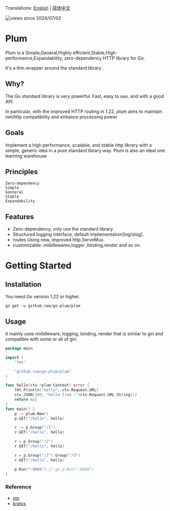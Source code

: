 
Translations: [English](README.md) | [简体中文](README_zh.md)

![views since 2024/07/02](https://visitor-badge-deno.deno.dev/go-plum.plum.svg)


# Plum 

Plum is a Simple,General,Highly efficient,Stable,High-performance,Expandability, zero-dependency HTTP library for Go.

It's a thin wrapper around the standard library .

## Why?
The Go standard library is very powerful. Fast, easy to use, and with a good API.

In particular, with the improved HTTP routing in 1.22, plum aims to maintain net/http compatibility and enhance processing power


## Goals
Implement a high performance, scalable, and stable http library with a simple, generic idea in a pure standard library way.
Plum is also an ideal one learning warehouse

## Principles

	Zero-dependency
	Simple
	Genneral
	Stable
	Expandability
	


## Features

- Zero-dependency, only use the standard library.
- Structured logging interface,  default implementation[log/slog].
- routes Using new, improved http.ServeMux.
- customizable: middlewares,logger ,binding,render and so on.

# Getting Started

## Installation

You need Go version 1.22 or higher.

```shell
go get -u github.com/go-plum/plum
```

## Usage

It mainly uses middleware, logging, binding, render that is similar to gin and compatible with some or all of gin.


```go
package main

import (
	"fmt"

	"github.com/go-plum/plum"
)

func hello(ctx *plum.Context) error {
	fmt.Println("hello", ctx.Request.URL)
	ctx.JSON(200, "hello from :"+ctx.Request.URL.String())
	return nil
}
func main() {
	p := plum.New()
	p.GET("/hello", hello)

	r := p.Group("/1")
	r.GET("/hello", hello)

    r = p.Group("/2")
	r.GET("/hello", hello)

	r = p.Group("/2").Group("/3")
	r.GET("/hello", hello)

	p.Run(":8080") // go p.Run(":8080")
}


```
 
### Reference  
+ [gin](https://github.com/gin-gonic/gin)
+ [kratos](https://github.com/go-kratos/kratos)
